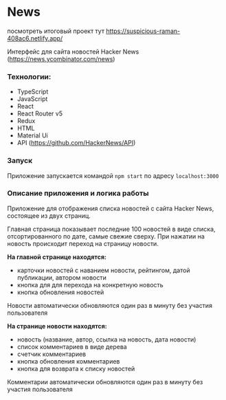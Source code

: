 # News
посмотреть итоговый проект тут https://suspicious-raman-408ac6.netlify.app/

Интерфейс для сайта новостей  Hacker News (https://news.ycombinator.com/news)

### Технологии:
* TypeScript
* JavaScript
* React
* React Router v5
* Redux
* HTML 
* Material Ui
* API (https://github.com/HackerNews/API)

### Запуск
Приложение запускается командой `npm start` по адресу `localhost:3000`

### Описание приложения и логика работы
Приложение для отображения списка новостей с сайта Hacker News, состоящее из двух страниц.


Главная страница показывает последние 100 новостей в виде списка, отсортированного по дате, самые свежие сверху.
При нажатии на новость происходит переход на страницу новости. 

**На главной странице находятся:**
* карточки новостей с наванием новости, рейтингом, датой публикации, автором новости
* кнопка для для перехода на конкретную новость
* кнопка обновления новостей 
  
Новости автоматически обновляются один раз в минуту без участия пользователя

**На странице новости находятся:**
* новость (название, автор, ссылка на новость, дата новости)
* список комментариев в виде дерева
* счетчик комментариев
* кнопка обновления комментариев
* кнопка для возврата к списку новостей

Комментарии автоматически обновляются один раз в минуту без участия пользователя




